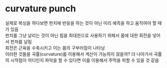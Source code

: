 # curvature punch

실제로 복싱을 하다보면 펀치에 반응을 하는 것이 아닌 미리 예측을 하고 움직여야 할 때가 있음  
펀치를 그냥 날리는 것이 아닌 힘을 최대한으로 사용하기 위해서 몸에 대한 회전을 넣어서 펀처를 날림  
회전은 근육을 수축시키고 이는 몸의 구부러짐이 나타남  
이러한 것들을 곡률(curvature)를 이용해서 계산이 가능하지 않을까?
더 나아가서 곡률의 시작점이 어디인지 파악을 할 수 있다면 이를 이용해서 주먹을 피할 수 있을 것 같음 